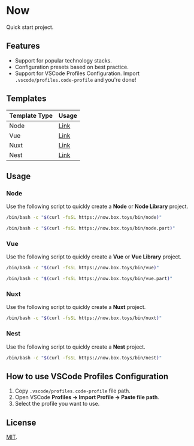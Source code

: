 # Now

Quick start project.

## Features

- Support for popular technology stacks.
- Configuration presets based on best practice.
- Support for VSCode Profiles Configuration. Import `.vscode/profiles.code-profile` and you're done!

## Templates

| Template Type | Usage         |
| ------------- | ------------- |
| Node          | [Link](#node) |
| Vue           | [Link](#vue)  |
| Nuxt          | [Link](#nuxt) |
| Nest          | [Link](#nest) |

## Usage

### Node

Use the following script to quickly create a **Node** or **Node Library** project.


```bash
/bin/bash -c "$(curl -fsSL https://now.box.toys/bin/node)"
```

```bash
/bin/bash -c "$(curl -fsSL https://now.box.toys/bin/node.part)"
```

### Vue

Use the following script to quickly create a **Vue** or **Vue Library** project.

```bash
/bin/bash -c "$(curl -fsSL https://now.box.toys/bin/vue)"
```

```bash
/bin/bash -c "$(curl -fsSL https://now.box.toys/bin/vue.part)"
```

### Nuxt

Use the following script to quickly create a **Nuxt** project.

```bash
/bin/bash -c "$(curl -fsSL https://now.box.toys/bin/nuxt)"
```

### Nest

Use the following script to quickly create a **Nest** project.

```bash
/bin/bash -c "$(curl -fsSL https://now.box.toys/bin/nest)"
```

## How to use VSCode Profiles Configuration

1. Copy `.vscode/profiles.code-profile` file path.
2. Open VSCode **Profiles -> Import Profile -> Paste file path**.
3. Select the profile you want to use.

## License

[MIT](LICENSE).
